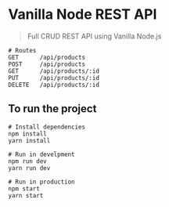 # Vanilla Node REST API

> Full CRUD REST API using Vanilla Node.js

```
# Routes
GET      /api/products
POST     /api/products
GET      /api/products/:id
PUT      /api/products/:id
DELETE   /api/products/:id

```

## To run the project

```
# Install dependencies
npm install
yarn install

# Run in develpment
npm run dev
yarn run dev

# Run in production
npm start
yarn start
```
